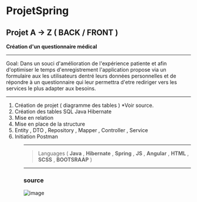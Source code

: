 # ProjetSpring



## Projet A -> Z ( **BACK** / **FRONT** )

**Création d'un questionnaire médical** 
***

Goal: Dans un souci d'amélioration de l'expérience patiente et afin d'optimiser le temps d'enregistrement l'application propose via un formulaire aux les utilisateurs dentré leurs données personnelles et de répondre à un questionnaire qui leur permettra d'etre rediriger vers les services le plus adapter aux besoins.

***

<ol>
  <li>Création de projet ( diagramme des tables ) *Voir source.</li>
  <li>Création des tables SQL Java Hibernate</li>
  <li>Mise en relation</li>
  <li>Mise en place de la structure</li>
  <li> Entity , DTO , Repository , Mapper , Controller , Service </li>
  <li>Initiation Postman</li>
<ol>
  
***
  
>
>Languages ( **Java** , **Hibernate** , **Spring** , **JS** , **Angular** , **HTML** , **SCSS** , **BOOTSRAAP** ) 
>
  
***
  
### source 

  ![image](https://user-images.githubusercontent.com/70025681/168039635-49ecf64e-1f5d-41c3-b649-004fc11506e8.png)

